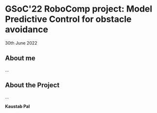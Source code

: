 # GSoC'22 RoboComp project: Model Predictive Control for obstacle avoidance 

30th June 2022

## About me

...

## About the Project
...

__Kaustab Pal__

